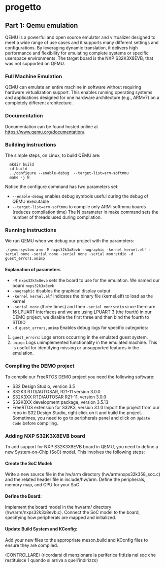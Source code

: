 # progetto
## Part 1: Qemu emulation

QEMU is a powerful and open source emulator and virtualizer designed to meet a wide range of use cases and it supports many different settings and configurations. By leveraging dynamic translation, it delivers high performance and flexibility for emulating complete systems or specific userspace environments. The target board is the NXP S32K3X8EVB, that was not supported on QEMU.

### Full Machine Emulation
QEMU can emulate an entire machine in software without requiring hardware virtualization support. This enables running operating systems and applications designed for one hardware architecture (e.g., ARMv7) on a completely different architecture.

### Documentation
Documentation can be found hosted online at https://www.qemu.org/documentation/.
     
### Building instructions

The simple steps, on Linux, to build QEMU are:

```shell
  mkdir build
  cd build
  ../configure --enable-debug  --target-list=arm-softmmu
  make -j N
```
Notice the configure command has two parameters set: 
- `--enable-debug` enables debug symbols useful during the debug of QEMU executable
-  `--target-list=arm-softmmu` to compile only ARM-softmmu boards (reduces compilation time)
The N parameter in make command sets the number of threads used during compilation.
  
### Running instructions
We run QEMU when we debug our project with the parameters:
```shell
./qemu-system-arm -M nxps32k3x8evb -nographic -kernel kernel.elf -serial none -serial none -serial none -serial mon:stdio -d guest_errors,unimp
```
#### Explanation of parameters
- `-M nxps32k3x8evb` sets the board to use for the emulation. We named our board `nxps32k3x8evb`
- `-nographic` disables the graphical display output
- `-kernel kernel.elf` indicates the binary file (kernel.elf) to load as the kernel
-  `-serial none` (three times) and then `-serial mon:stdio` since there are 16 LPUART interfaces and we are using LPUART 3 (the fourth) in our DEMO project, we disable the first three and then bind the fourth to STDIO
-   `-d guest_errors,unimp` Enables debug logs for specific categories:
  1. `guest_errors`: Logs errors occurring in the emulated guest system.
  2. `unimp`: Logs unimplemented functionality in the emulated machine. This is useful for identifying missing or unsupported features in the emulation.

### Compiling the DEMO project
To compile our FreeRTOS DEMO project you need the following software:
- S32 Design Studio, version 3.5
- S32K3 RTD/AUTOSAR, R21-11 version 3.0.0
- S32K3XX RTD/AUTOSAR R21-11, version 3.0.0
- S32K3XX development package, version 3.5.13
- FreeRTOS extension for S32K3, version 3.1.0
Import the project from our repo in S32 Design Studio, right click on it and build the project. Sometimes, you need to go to peripherals panel and click on `Update Code` before compiling.

### Adding NXP S32K3X8EVB board

To add support for NXP S32K3X8EVB board in QEMU, you need to define a new System-on-Chip (SoC) model. This involves the following steps:

#### Create the SoC Model:

Write a new source file in the hw/arm directory (hw/arm/nxps32k358_soc.c) and the related header file in include/hw/arm.
Define the peripherals, memory map, and CPU for your SoC.

#### Define the Board:

Implement the board model in the hw/arm/ directory (hw/arm/nxps32k3x8evb.c).
Connect the SoC model to the board, specifying how peripherals are mapped and initialized.

#### Update Build System and KConfig:
Add your new files to the appropriate meson.build and KConfig files to ensure they are compiled.

(CONTROLLARE)
(ricordarsi di menzionare la periferica fittizia nel soc che restituisce 1 quando si arriva a quell'indirizzo)
